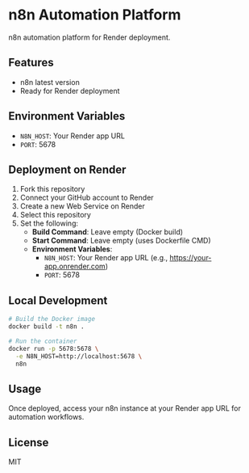 # n8n Automation Platform

n8n automation platform for Render deployment.

## Features
- n8n latest version
- Ready for Render deployment

## Environment Variables
- `N8N_HOST`: Your Render app URL
- `PORT`: 5678

## Deployment on Render

1. Fork this repository
2. Connect your GitHub account to Render
3. Create a new Web Service on Render
4. Select this repository
5. Set the following:
   - **Build Command**: Leave empty (Docker build)
   - **Start Command**: Leave empty (uses Dockerfile CMD)
   - **Environment Variables**:
     - `N8N_HOST`: Your Render app URL (e.g., https://your-app.onrender.com)
     - `PORT`: 5678

## Local Development

```bash
# Build the Docker image
docker build -t n8n .

# Run the container
docker run -p 5678:5678 \
  -e N8N_HOST=http://localhost:5678 \
  n8n
```

## Usage
Once deployed, access your n8n instance at your Render app URL for automation workflows.

## License
MIT